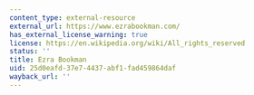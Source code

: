 ```yaml
---
content_type: external-resource
external_url: https://www.ezrabookman.com/
has_external_license_warning: true
license: https://en.wikipedia.org/wiki/All_rights_reserved
status: ''
title: Ezra Bookman
uid: 25d0eafd-37e7-4437-abf1-fad459864daf
wayback_url: ''
---
```

